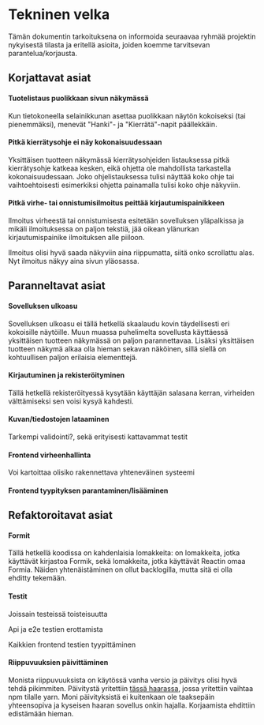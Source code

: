 # Tekninen velka

Tämän dokumentin tarkoituksena on informoida seuraavaa ryhmää projektin nykyisestä tilasta ja eritellä asioita, joiden koemme tarvitsevan parantelua/korjausta.


## Korjattavat asiat

#### Tuotelistaus puolikkaan sivun näkymässä

Kun tietokoneella selainikkunan asettaa puolikkaan näytön kokoiseksi (tai pienemmäksi), menevät "Hanki"- ja "Kierrätä"-napit päällekkäin.

#### Pitkä kierrätysohje ei näy kokonaisuudessaan

Yksittäisen tuotteen näkymässä kierrätysohjeiden listauksessa pitkä kierrätysohje katkeaa kesken, eikä ohjetta ole mahdollista tarkastella kokonaisuudessaan. Joko ohjelistauksessa tulisi näyttää koko ohje tai vaihtoehtoisesti esimerkiksi ohjetta painamalla tulisi koko ohje näkyviin.

#### Pitkä virhe- tai onnistumisilmoitus peittää kirjautumispainikkeen

Ilmoitus virheestä tai onnistumisesta esitetään sovelluksen yläpalkissa ja mikäli ilmoituksessa on paljon tekstiä, jää oikean ylänurkan kirjautumispainike ilmoituksen alle piiloon.

Ilmoitus olisi hyvä saada näkyviin aina riippumatta, siitä onko scrollattu alas. Nyt ilmoitus näkyy aina sivun yläosassa.

## Paranneltavat asiat

#### Sovelluksen ulkoasu

Sovelluksen ulkoasu ei tällä hetkellä skaalaudu kovin täydellisesti eri kokoisille näytöille. Muun muassa puhelimelta sovellusta käyttäessä yksittäisen tuotteen näkymässä on paljon parannettavaa. Lisäksi yksittäisen tuotteen näkymä alkaa olla hieman sekavan näköinen, sillä siellä on kohtuullisen paljon erilaisia elementtejä.

#### Kirjautuminen ja rekisteröityminen

Tällä hetkellä rekisteröityessä kysytään käyttäjän salasana kerran, virheiden välttämiseksi sen voisi kysyä kahdesti.

#### Kuvan/tiedostojen lataaminen

Tarkempi validointi?, sekä erityisesti kattavammat testit

#### Frontend virheenhallinta

Voi kartoittaa olisiko rakennettava yhteneväinen systeemi

#### Frontend tyypityksen parantaminen/lisääminen

## Refaktoroitavat asiat

#### Formit

Tällä hetkellä koodissa on kahdenlaisia lomakkeita: on lomakkeita, jotka käyttävät kirjastoa Formik, sekä lomakkeita, jotka käyttävät Reactin omaa Formia. Näiden yhtenäistäminen on ollut backlogilla, mutta sitä ei olla ehditty tekemään.

#### Testit

Joissain testeissä toisteisuutta

Api ja e2e testien erottamista

Kaikkien frontend testien tyypittäminen

#### Riippuvuuksien päivittäminen

Monista riippuvuuksista on käytössä vanha versio ja päivitys olisi hyvä tehdä pikimmiten. Päivitystä yritettiin [tässä haarassa](https://github.com/ohtuprojekti-Kierratysavustin/Kierratysavustin/tree/yarn-kayttoon), jossa yritettiin vaihtaa npm tilalle yarn. Moni päivityksistä ei kuitenkaan ole taaksepäin yhteensopiva ja kyseisen haaran sovellus onkin hajalla. Korjaamista ehdittiin edistämään hieman.